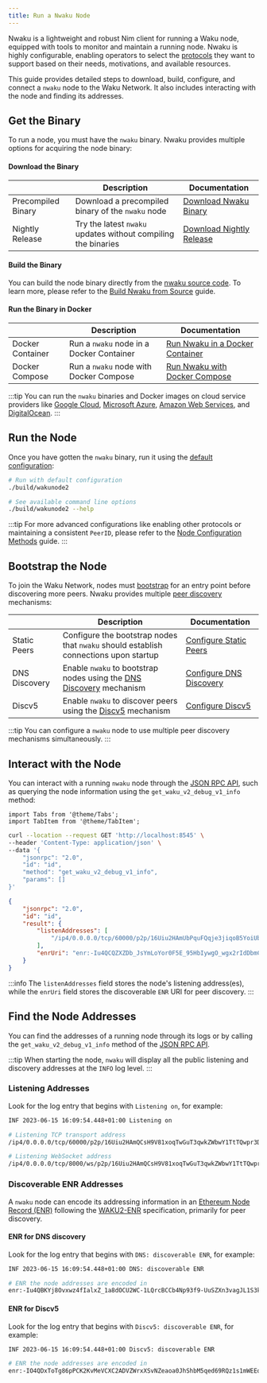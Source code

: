 ```yaml
---
title: Run a Nwaku Node
---
```


Nwaku is a lightweight and robust Nim client for running a Waku node, equipped with tools to monitor and maintain a running node. Nwaku is highly configurable, enabling operators to select the [protocols](/overview/concepts/protocols) they want to support based on their needs, motivations, and available resources.

This guide provides detailed steps to download, build, configure, and connect a `nwaku` node to the Waku Network. It also includes interacting with the node and finding its addresses.

## Get the Binary

To run a node, you must have the `nwaku` binary. Nwaku provides multiple options for acquiring the node binary:

#### Download the Binary

| | Description | Documentation |
| - | - | - |
| Precompiled Binary | Download a precompiled binary of the `nwaku` node | [Download Nwaku Binary](https://github.com/waku-org/nwaku/tags) |
| Nightly Release | Try the latest `nwaku` updates without compiling the binaries | [Download Nightly Release](https://github.com/waku-org/nwaku/releases/tag/nightly) |

#### Build the Binary

You can build the node binary directly from the [nwaku source code](https://github.com/waku-org/nwaku). To learn more, please refer to the [Build Nwaku from Source](/guides/nwaku/build-source) guide.

#### Run the Binary in Docker

| | Description | Documentation |
| - | - | - |
| Docker Container | Run a `nwaku` node in a Docker Container | [Run Nwaku in a Docker Container](/guides/nwaku/run-docker) |
| Docker Compose | Run a `nwaku` node with Docker Compose | [Run Nwaku with Docker Compose](/guides/nwaku/run-docker-compose) |

:::tip
You can run the `nwaku` binaries and Docker images on cloud service providers like [Google Cloud](https://cloud.google.com/), [Microsoft Azure](https://azure.microsoft.com/), [Amazon Web Services](https://aws.amazon.com/), and [DigitalOcean](https://www.digitalocean.com/).
:::

## Run the Node

Once you have gotten the `nwaku` binary, run it using the [default configuration](/guides/reference/node-config-methods#default-configuration-values):

```bash
# Run with default configuration
./build/wakunode2

# See available command line options
./build/wakunode2 --help
```

:::tip
For more advanced configurations like enabling other protocols or maintaining a consistent `PeerID`, please refer to the [Node Configuration Methods](/guides/reference/node-config-methods) guide.
:::

## Bootstrap the Node

To join the Waku Network, nodes must [bootstrap](/overview/reference/glossary#bootstrapping) for an entry point before discovering more peers. Nwaku provides multiple [peer discovery](/overview/concepts/peer-discovery) mechanisms:

| | Description | Documentation |
| - | - | - |
| Static Peers | Configure the bootstrap nodes that `nwaku` should establish connections upon startup | [Configure Static Peers](/guides/nwaku/configure-discovery#configure-static-peers) |
| DNS Discovery | Enable `nwaku` to bootstrap nodes using the [DNS Discovery](/overview/concepts/dns-discovery) mechanism | [Configure DNS Discovery](/guides/nwaku/configure-discovery#configure-dns-discovery) |
| Discv5 | Enable `nwaku` to discover peers using the [Discv5](/overview/concepts/discv5) mechanism | [Configure Discv5](/guides/nwaku/configure-discovery#configure-discv5) |

:::tip
You can configure a `nwaku` node to use multiple peer discovery mechanisms simultaneously.
:::

## Interact with the Node

You can interact with a running  `nwaku` node through the [JSON RPC API](https://rfc.vac.dev/spec/16/), such as querying the node information using the `get_waku_v2_debug_v1_info` method:

```mdx-code-block
import Tabs from '@theme/Tabs';
import TabItem from '@theme/TabItem';
```

<Tabs>
<TabItem value="request" label="Request">

```bash
curl --location --request GET 'http://localhost:8545' \
--header 'Content-Type: application/json' \
--data '{
	"jsonrpc": "2.0",
	"id": "id",
	"method": "get_waku_v2_debug_v1_info",
	"params": []
}'
```

</TabItem>
<TabItem value="response" label="Response">

```json
{
	"jsonrpc": "2.0",
	"id": "id",
	"result": {
		"listenAddresses": [
			"/ip4/0.0.0.0/tcp/60000/p2p/16Uiu2HAmUbPquFQqje3jiqoB5YoiUbBya59NB4qqEzeiTNGHeA6w"
		],
		"enrUri": "enr:-Iu4QCQZXZDb_JsYmLoYor0F5E_95HbIywgO_wgx2rIdDbmCJZkTzmlCr0wmMzV47lgik_tVwww5mIng90Ris83TisMBgmlkgnY0gmlwhAAAAACJc2VjcDI1NmsxoQPszztG-Ev52ZB7tk0jF8s6Md4KvyY_rhzNZokaaB_ABIN0Y3CC6mCFd2FrdTIB"
	}
}
```

</TabItem>
</Tabs>

:::info
The `listenAddresses` field stores the node's listening address(es), while the `enrUri` field stores the discoverable `ENR` URI for peer discovery.
:::

## Find the Node Addresses

You can find the addresses of a running node through its logs or by calling the `get_waku_v2_debug_v1_info` method of the [JSON RPC API](https://rfc.vac.dev/spec/16/).

:::tip
When starting the node, `nwaku` will display all the public listening and discovery addresses at the `INFO` log level.
:::

### Listening Addresses

Look for the log entry that begins with `Listening on`, for example:

```txt title="Nwaku Log Output"
INF 2023-06-15 16:09:54.448+01:00 Listening on                               topics="waku node" tid=1623445 file=waku_node.nim:922 full=[/ip4/0.0.0.0/tcp/60000/p2p/16Uiu2HAmQCsH9V81xoqTwGuT3qwkZWbwY1TtTQwpr3DjHU2TSwMn][/ip4/0.0.0.0/tcp/8000/ws/p2p/16Uiu2HAmQCsH9V81xoqTwGuT3qwkZWbwY1TtTQwpr3DjHU2TSwMn]
```

```bash
# Listening TCP transport address
/ip4/0.0.0.0/tcp/60000/p2p/16Uiu2HAmQCsH9V81xoqTwGuT3qwkZWbwY1TtTQwpr3DjHU2TSwMn

# Listening WebSocket address
/ip4/0.0.0.0/tcp/8000/ws/p2p/16Uiu2HAmQCsH9V81xoqTwGuT3qwkZWbwY1TtTQwpr3DjHU2TSwMn
```

### Discoverable ENR Addresses

A `nwaku` node can encode its addressing information in an [Ethereum Node Record (ENR)](https://eips.ethereum.org/EIPS/eip-778) following the [WAKU2-ENR](https://rfc.vac.dev/spec/31/) specification, primarily for peer discovery.

#### ENR for DNS discovery

Look for the log entry that begins with `DNS: discoverable ENR`, for example:

```txt title="Nwaku Log Output"
INF 2023-06-15 16:09:54.448+01:00 DNS: discoverable ENR                      topics="waku node" tid=1623445 file=waku_node.nim:923 enr=enr:-Iu4QBKYj8Ovxwz4fIalxZ_1a8dOCU2WC-1LQrcBCCb4Np93f9-UuSZXn3vagJL1S3k3hwRYfOp3JSbW7_VqwtqMIeMBgmlkgnY0gmlwhAAAAACJc2VjcDI1NmsxoQOrmyV59dAzY4ZKrvrj32VOoZbLby8dCKFnXnqhIdQ0NYN0Y3CC6mCFd2FrdTIB
```

```bash
# ENR the node addresses are encoded in
enr:-Iu4QBKYj8Ovxwz4fIalxZ_1a8dOCU2WC-1LQrcBCCb4Np93f9-UuSZXn3vagJL1S3k3hwRYfOp3JSbW7_VqwtqMIeMBgmlkgnY0gmlwhAAAAACJc2VjcDI1NmsxoQOrmyV59dAzY4ZKrvrj32VOoZbLby8dCKFnXnqhIdQ0NYN0Y3CC6mCFd2FrdTIB
```

#### ENR for Discv5

Look for the log entry that begins with `Discv5: discoverable ENR`, for example:

```txt title="Nwaku Log Output"
INF 2023-06-15 16:09:54.448+01:00 Discv5: discoverable ENR                   topics="waku node" tid=1623445 file=waku_node.nim:924 enr=enr:-IO4QDxToTg86pPCK2KvMeVCXC2ADVZWrxXSvNZeaoa0JhShbM5qed69RQz1s1mWEEqJ3aoklo_7EU9iIBcPMVeKlCQBgmlkgnY0iXNlY3AyNTZrMaEDdBHK1Gx6y_zv5DVw5Qb3DtSOMmVHTZO1WSORrF2loL2DdWRwgiMohXdha3UyAw
```

```bash
# ENR the node addresses are encoded in
enr:-IO4QDxToTg86pPCK2KvMeVCXC2ADVZWrxXSvNZeaoa0JhShbM5qed69RQz1s1mWEEqJ3aoklo_7EU9iIBcPMVeKlCQBgmlkgnY0iXNlY3AyNTZrMaEDdBHK1Gx6y_zv5DVw5Qb3DtSOMmVHTZO1WSORrF2loL2DdWRwgiMohXdha3UyAw
```